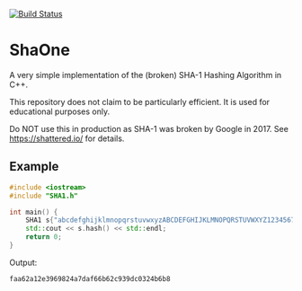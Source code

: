 [![Build Status](https://travis-ci.com/ptrstn/shaone.svg?branch=master)](https://travis-ci.com/ptrstn/shaone)
# ShaOne

A very simple implementation of the (broken) SHA-1 Hashing Algorithm in C++.

This repository does not claim to be particularly efficient. It is used for educational purposes only.

Do NOT use this in production as SHA-1 was broken by Google in 2017. See https://shattered.io/ for details.

## Example

```C++
#include <iostream>
#include "SHA1.h"

int main() {
    SHA1 s{"abcdefghijklmnopqrstuvwxyzABCDEFGHIJKLMNOPQRSTUVWXYZ1234567890"};
    std::cout << s.hash() << std::endl;
    return 0;
}
```

Output:
```bash
faa62a12e3969824a7daf66b62c939dc0324b6b8
```